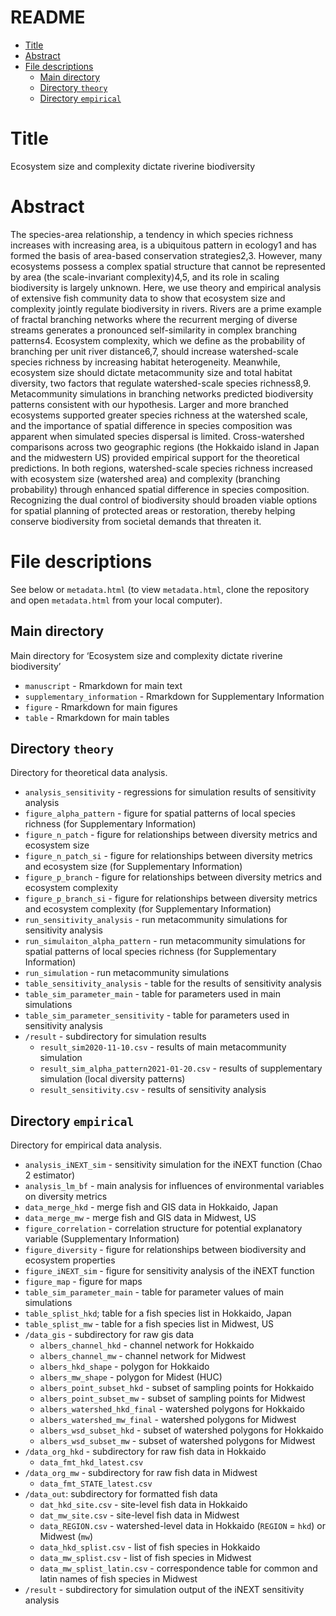 README
================

  - [Title](#title)
  - [Abstract](#abstract)
  - [File descriptions](#file-descriptions)
      - [Main directory](#main-directory)
      - [Directory `theory`](#directory-theory)
      - [Directory `empirical`](#directory-empirical)

# Title

Ecosystem size and complexity dictate riverine biodiversity

# Abstract

The species-area relationship, a tendency in which species richness
increases with increasing area, is a ubiquitous pattern in ecology1 and
has formed the basis of area-based conservation strategies2,3. However,
many ecosystems possess a complex spatial structure that cannot be
represented by area (the scale-invariant complexity)4,5, and its role in
scaling biodiversity is largely unknown. Here, we use theory and
empirical analysis of extensive fish community data to show that
ecosystem size and complexity jointly regulate biodiversity in rivers.
Rivers are a prime example of fractal branching networks where the
recurrent merging of diverse streams generates a pronounced
self-similarity in complex branching patterns4. Ecosystem complexity,
which we define as the probability of branching per unit river
distance6,7, should increase watershed-scale species richness by
increasing habitat heterogeneity. Meanwhile, ecosystem size should
dictate metacommunity size and total habitat diversity, two factors that
regulate watershed-scale species richness8,9. Metacommunity simulations
in branching networks predicted biodiversity patterns consistent with
our hypothesis. Larger and more branched ecosystems supported greater
species richness at the watershed scale, and the importance of spatial
difference in species composition was apparent when simulated species
dispersal is limited. Cross-watershed comparisons across two geographic
regions (the Hokkaido island in Japan and the midwestern US) provided
empirical support for the theoretical predictions. In both regions,
watershed-scale species richness increased with ecosystem size
(watershed area) and complexity (branching probability) through enhanced
spatial difference in species composition. Recognizing the dual control
of biodiversity should broaden viable options for spatial planning of
protected areas or restoration, thereby helping conserve biodiversity
from societal demands that threaten it.

# File descriptions

See below or `metadata.html` (to view `metadata.html`, clone the
repository and open `metadata.html` from your local computer).

## Main directory

Main directory for ‘Ecosystem size and complexity dictate riverine
biodiversity’

  - `manuscript` - Rmarkdown for main text  
  - `supplementary_information` - Rmarkdown for Supplementary
    Information  
  - `figure` - Rmarkdown for main figures  
  - `table` - Rmarkdown for main tables  

## Directory `theory`

Directory for theoretical data analysis.

  - `analysis_sensitivity` - regressions for simulation results of
    sensitivity analysis
  - `figure_alpha_pattern` - figure for spatial patterns of local
    species richness (for Supplementary Information)
  - `figure_n_patch` - figure for relationships between diversity
    metrics and ecosystem size
  - `figure_n_patch_si` - figure for relationships between diversity
    metrics and ecosystem size (for Supplementary Information)
  - `figure_p_branch` - figure for relationships between diversity
    metrics and ecosystem complexity
  - `figure_p_branch_si` - figure for relationships between diversity
    metrics and ecosystem complexity (for Supplementary Information)
  - `run_sensitivity_analysis` - run metacommunity simulations for
    sensitivity analysis
  - `run_simulaiton_alpha_pattern` - run metacommunity simulations for
    spatial patterns of local species richness (for Supplementary
    Information)
  - `run_simulation` - run metacommunity simulations
  - `table_sensitivity_analysis` - table for the results of sensitivity
    analysis
  - `table_sim_parameter_main` - table for parameters used in main
    simulations
  - `table_sim_parameter_sensitivity` - table for parameters used in
    sensitivity analysis
  - `/result` - subdirectory for simulation results
      - `result_sim2020-11-10.csv` - results of main metacommunity
        simulation</summary>
      - `result_sim_alpha_pattern2021-01-20.csv` - results of
        supplementary simulation (local diversity patterns)</summary>
      - `result_sensitivity.csv` - results of sensitivity
        analysis</summary>

## Directory `empirical`

Directory for empirical data analysis.

  - `analysis_iNEXT_sim` - sensitivity simulation for the iNEXT function
    (Chao 2 estimator)
  - `analysis_lm_bf` - main analysis for influences of environmental
    variables on diversity metrics
  - `data_merge_hkd` - merge fish and GIS data in Hokkaido, Japan
  - `data_merge_mw` - merge fish and GIS data in Midwest, US
  - `figure_correlation` - correlation structure for potential
    explanatory variable (Supplementary Information)
  - `figure_diversity` - figure for relationships between biodiversity
    and ecosystem properties
  - `figure_iNEXT_sim` - figure for sensitivity analysis of the iNEXT
    function
  - `figure_map` - figure for maps
  - `table_sim_parameter_main` - table for parameter values of main
    simulations
  - `table_splist_hkd`; table for a fish species list in Hokkaido, Japan
  - `table_splist_mw` - table for a fish species list in Midwest, US
  - `/data_gis` - subdirectory for raw gis data
      - `albers_channel_hkd` - channel network for Hokkaido  
      - `albers_channel_mw` - channel network for Midwest  
      - `albers_hkd_shape` - polygon for Hokkaido  
      - `albers_mw_shape` - polygon for Midest (HUC)  
      - `albers_point_subset_hkd` - subset of sampling points for
        Hokkaido  
      - `albers_point_subset_mw` - subset of sampling points for
        Midwest  
      - `albers_watershed_hkd_final` - watershed polygons for Hokkaido  
      - `albers_watershed_mw_final` - watershed polygons for Midwest  
      - `albers_wsd_subset_hkd` - subset of watershed polygons for
        Hokkaido  
      - `albers_wsd_subset_mw` - subset of watershed polygons for
        Midwest  
  - `/data_org_hkd` - subdirectory for raw fish data in Hokkaido
      - `data_fmt_hkd_latest.csv`
  - `/data_org_mw` - subdirectory for raw fish data in Midwest
      - `data_fmt_STATE_latest.csv`
  - `/data_out`: subdirectory for formatted fish data
      - `dat_hkd_site.csv` - site-level fish data in Hokkaido</summary>
      - `dat_mw_site.csv` - site-level fish data in Midwest</summary>
      - `data_REGION.csv` - watershed-level data in Hokkaido (`REGION` =
        `hkd`) or Midwest (`mw`)</summary>
      - `data_hkd_splist.csv` - list of fish species in
        Hokkaido</summary>
      - `data_mw_splist.csv` - list of fish species in Midwest</summary>
      - `data_mw_splist_latin.csv` - correspondence table for common and
        latin names of fish species in Midwest</summary>
  - `/result` - subdirectory for simulation output of the iNEXT
    sensitivity analysis
